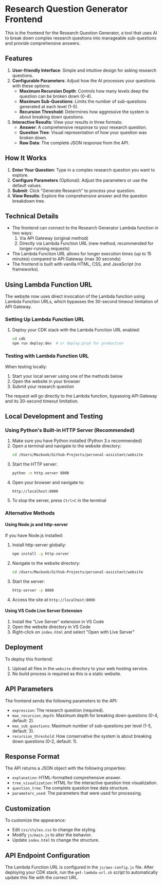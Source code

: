 # Research Question Generator Frontend

This is the frontend for the Research Question Generator, a tool that uses AI to break down complex research questions into manageable sub-questions and provide comprehensive answers.

## Features

1. **User-friendly Interface**: Simple and intuitive design for asking research questions.
2. **Configurable Parameters**: Adjust how the AI processes your questions with these options:
   - **Maximum Recursion Depth**: Controls how many levels deep the question can be broken down (0-4).
   - **Maximum Sub-Questions**: Limits the number of sub-questions generated at each level (1-5).
   - **Recursion Threshold**: Determines how aggressive the system is about breaking down questions.
3. **Interactive Results**: View your results in three formats:
   - **Answer**: A comprehensive response to your research question.
   - **Question Tree**: Visual representation of how your question was broken down.
   - **Raw Data**: The complete JSON response from the API.

## How It Works

1. **Enter Your Question**: Type in a complex research question you want to explore.
2. **Configure Parameters** (Optional): Adjust the parameters or use the default values.
3. **Submit**: Click "Generate Research" to process your question.
4. **View Results**: Explore the comprehensive answer and the question breakdown tree.

## Technical Details

- The frontend can connect to the Research Generator Lambda function in two ways:
  1. Via API Gateway (original method)
  2. Directly via Lambda Function URL (new method, recommended for longer-running requests)
- The Lambda Function URL allows for longer execution times (up to 15 minutes) compared to API Gateway (max 30 seconds)
- The frontend is built with vanilla HTML, CSS, and JavaScript (no frameworks).

## Using Lambda Function URL

The website now uses direct invocation of the Lambda function using Lambda Function URLs, which bypasses the 30-second timeout limitation of API Gateway.

### Setting Up Lambda Function URL

1. Deploy your CDK stack with the Lambda Function URL enabled:
   ```bash
   cd cdk
   npm run deploy:dev  # or deploy:prod for production
   ```

### Testing with Lambda Function URL

When testing locally:

1. Start your local server using one of the methods below
2. Open the website in your browser
3. Submit your research question

The request will go directly to the Lambda function, bypassing API Gateway and its 30-second timeout limitation.

## Local Development and Testing

### Using Python's Built-in HTTP Server (Recommended)

1. Make sure you have Python installed (Python 3.x recommended)
2. Open a terminal and navigate to the website directory:
   ```bash
   cd /Users/Macbook/Github-Projects/personal-assistant/website
   ```
3. Start the HTTP server:
   ```bash
   python -m http.server 8000
   ```
4. Open your browser and navigate to:
   ```
   http://localhost:8000
   ```
5. To stop the server, press `Ctrl+C` in the terminal

### Alternative Methods

#### Using Node.js and http-server

If you have Node.js installed:

1. Install http-server globally:
   ```bash
   npm install -g http-server
   ```
2. Navigate to the website directory:
   ```bash
   cd /Users/Macbook/Github-Projects/personal-assistant/website
   ```
3. Start the server:
   ```bash
   http-server -p 8000
   ```
4. Access the site at `http://localhost:8000`

#### Using VS Code Live Server Extension

1. Install the "Live Server" extension in VS Code
2. Open the website directory in VS Code
3. Right-click on `index.html` and select "Open with Live Server"

## Deployment

To deploy this frontend:

1. Upload all files in the `website` directory to your web hosting service.
2. No build process is required as this is a static website.

## API Parameters

The frontend sends the following parameters to the API:

- `expression`: The research question (required).
- `max_recursion_depth`: Maximum depth for breaking down questions (0-4, default: 2).
- `max_sub_questions`: Maximum number of sub-questions per level (1-5, default: 3).
- `recursion_threshold`: How conservative the system is about breaking down questions (0-2, default: 1).

## Response Format

The API returns a JSON object with the following properties:

- `explanation`: HTML-formatted comprehensive answer.
- `tree_visualization`: HTML for the interactive question tree visualization.
- `question_tree`: The complete question tree data structure.
- `parameters_used`: The parameters that were used for processing.

## Customization

To customize the appearance:
- Edit `css/styles.css` to change the styling.
- Modify `js/main.js` to alter the behavior.
- Update `index.html` to change the structure.

## API Endpoint Configuration

The Lambda Function URL is configured in the `js/aws-config.js` file. After deploying your CDK stack, run the `get-lambda-url.sh` script to automatically update this file with the correct URL. 